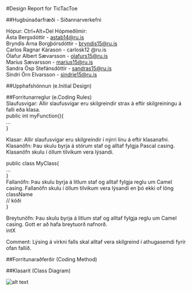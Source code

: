 #Design Report for TicTacToe

##Hugbúnaðarfræði - Síðannarverkefni

Hópur: Ctrl+Alt+Del
Hópmeðlimir:<br />
Ásta Bergsdóttir - astab14@ru.is  <br />
Bryndís Arna Borgþórsdóttir - bryndis15@ru.is <br />
Carlos Ragnar Kárason - carlosk12 @ru.is  <br />
Ólafur Albert Sævarsson - olafurs15@ru.is  <br />
Maríus Sævarsson - marius15@ru.is  <br />
Sandra Ösp Stefánsdóttir - sandras15@ru.is  <br />
Sindri Örn Elvarsson - sindrie15@ru.is  <br />

##Upphafshönnun (e.Initial Design) <br />

##Forritunarreglur (e.Coding Rules) <br />
Slaufusvigar: Allir slaufusvigar eru skilgreindir strax á eftir skilgreiningu á falli eða klasa.
<br />
public int myFunction(){<br />
	...<br />
}<br />

Klasar:  Allir slaufusvigar eru skilgreindir í nýrri línu á eftir klasanafni. <br />
Klasanöfn: Þau skulu byrja á stórum staf og alltaf fylgja Pascal casing. Klasanöfn skulu í öllum tilvikum vera lýsandi. <br />

public class MyClass{<br />
	...<br />
}
<br />
Fallanöfn: Þau skulu byrja á litlum staf og alltaf fylgja reglu um Camel casing. Fallanöfn skulu í öllum tilvikum vera lýsandi en þó ekki of löng <br />
className<br />
	// kóði<br />
}
<br />

Breytunöfn: Þau skulu byrja á litlum staf og alltaf fylgja reglu um Camel casing. Gott er að hafa breytuorð nafnorð. <br />
	intX

Comment: Lýsing á virkni falls skal alltaf vera skilgreind í athugasemdi fyrir ofan fallið. <br />

##Forritunaraðferðir (Coding Method)

##Klasarit (Class Diagram)


![alt text](https://github.com/KontrolAltDelete/TicTacToe/blob/master/docs/images/Tictactoeclassdiagram.JPG)



